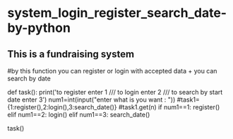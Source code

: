# system_login_register_search_date-by-python
## This is a fundraising system
#by this function you can register or login with accepted data + you can search by date

def task():
    print('to register enter 1 /// to login enter 2 /// to search by start date enter 3')
    num1=int(input("enter what is you want : "))
    #task1={1:register(),2:login(),3:search_date()}
    #task1.get(n)
    if num1==1:
        register()
    elif num1==2:
        login()
    elif num1==3:
        search_date()
 
 task()
